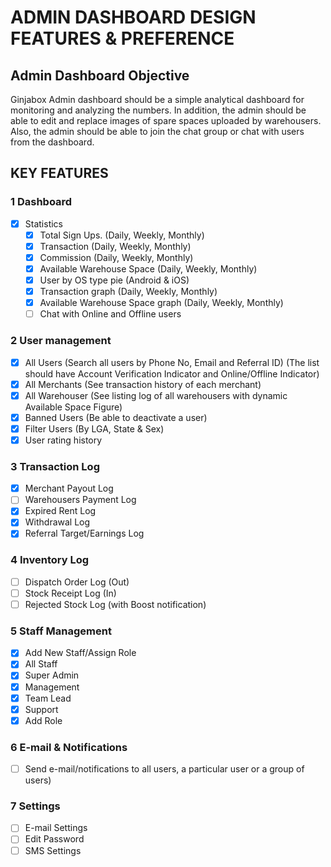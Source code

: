 # ADMIN DASHBOARD DESIGN FEATURES & PREFERENCE

## Admin Dashboard Objective

Ginjabox Admin dashboard should be a simple analytical dashboard for monitoring and analyzing the numbers. In addition, the admin should be able to edit and replace images of spare spaces uploaded by warehousers. Also, the admin should be able to join the chat group or chat with users from the dashboard.

## KEY FEATURES

### 1 Dashboard

- [x] Statistics
  - [x] Total Sign Ups. (Daily, Weekly, Monthly)
  - [x] Transaction (Daily, Weekly, Monthly)
  - [x] Commission (Daily, Weekly, Monthly)
  - [x] Available Warehouse Space (Daily, Weekly, Monthly)
  - [x] User by OS type pie (Android & iOS)
  - [x] Transaction graph (Daily, Weekly, Monthly)
  - [x] Available Warehouse Space graph (Daily, Weekly, Monthly)
  - [ ] Chat with Online and Offline users

### 2 User management

- [x] All Users (Search all users by Phone No, Email and Referral ID) (The list should have Account Verification Indicator and Online/Offline Indicator)
- [x] All Merchants (See transaction history of each merchant)
- [x] All Warehouser (See listing log of all warehousers with dynamic Available Space Figure)
- [x] Banned Users (Be able to deactivate a user)
- [x] Filter Users (By LGA, State & Sex)
- [x] User rating history

### 3 Transaction Log

- [x] Merchant Payout Log
- [ ] Warehousers Payment Log
- [x] Expired Rent Log
- [x] Withdrawal Log
- [x] Referral Target/Earnings Log

### 4 Inventory Log

- [ ] Dispatch Order Log (Out)
- [ ] Stock Receipt Log (In)
- [ ] Rejected Stock Log (with Boost notification)

### 5 Staff Management

- [x] Add New Staff/Assign Role
- [x] All Staff
- [x] Super Admin
- [x] Management
- [x] Team Lead
- [x] Support
- [x] Add Role

### 6 E-mail & Notifications

- [ ] Send e-mail/notifications to all users, a particular user or a group of users)

### 7 Settings

- [ ] E-mail Settings
- [ ] Edit Password
- [ ] SMS Settings
